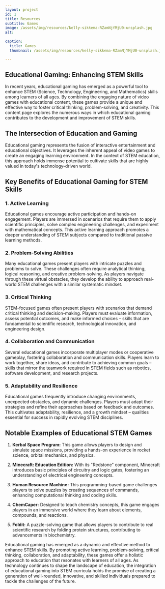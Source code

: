 ```yaml
---
layout: project
id: 1
title: Resources
subtitle: Games
image: /assets/img/resources/kelly-sikkema-RZamNjYMjU0-unsplash.jpg
alt: 

caption:
  title: Games
  thumbnail: /assets/img/resources/kelly-sikkema-RZamNjYMjU0-unsplash.jpg

---
```



## Educational Gaming: Enhancing STEM Skills

In recent years, educational gaming has emerged as a powerful tool to enhance STEM (Science, Technology, Engineering, and Mathematics) skills among learners of all ages. By combining the engaging nature of video games with educational content, these games provide a unique and effective way to foster critical thinking, problem-solving, and creativity. This content page explores the numerous ways in which educational gaming contributes to the development and improvement of STEM skills.

## The Intersection of Education and Gaming

Educational gaming represents the fusion of interactive entertainment and educational objectives. It leverages the inherent appeal of video games to create an engaging learning environment. In the context of STEM education, this approach holds immense potential to cultivate skills that are highly valued in today's technology-driven world.

## Key Benefits of Educational Gaming for STEM Skills

### 1. Active Learning

Educational games encourage active participation and hands-on engagement. Players are immersed in scenarios that require them to apply scientific principles, solve complex engineering challenges, and experiment with mathematical concepts. This active learning approach promotes a deeper understanding of STEM subjects compared to traditional passive learning methods.

### 2. Problem-Solving Abilities

Many educational games present players with intricate puzzles and problems to solve. These challenges often require analytical thinking, logical reasoning, and creative problem-solving. As players navigate through these virtual obstacles, they develop the ability to approach real-world STEM challenges with a similar systematic mindset.

### 3. Critical Thinking

STEM-focused games often present players with scenarios that demand critical thinking and decision-making. Players must evaluate information, assess potential outcomes, and make informed choices – skills that are fundamental to scientific research, technological innovation, and engineering design.

### 4. Collaboration and Communication

Several educational games incorporate multiplayer modes or cooperative gameplay, fostering collaboration and communication skills. Players learn to work together, share ideas, and contribute to achieving common goals – skills that mirror the teamwork required in STEM fields such as robotics, software development, and research projects.

### 5. Adaptability and Resilience

Educational games frequently introduce changing environments, unexpected obstacles, and dynamic challenges. Players must adapt their strategies and refine their approaches based on feedback and outcomes. This cultivates adaptability, resilience, and a growth mindset – qualities essential for success in rapidly evolving STEM disciplines.

## Notable Examples of Educational STEM Games

1. **Kerbal Space Program:** This game allows players to design and simulate space missions, providing a hands-on experience in rocket science, orbital mechanics, and physics.

2. **Minecraft: Education Edition:** With its "Redstone" component, Minecraft introduces basic principles of circuitry and logic gates, fostering an understanding of electrical engineering concepts.

3. **Human Resource Machine:** This programming-based game challenges players to solve puzzles by creating sequences of commands, enhancing computational thinking and coding skills.

4. **ChemCaper:** Designed to teach chemistry concepts, this game engages players in an immersive world where they learn about elements, compounds, and reactions.

5. **Foldit:** A puzzle-solving game that allows players to contribute to real scientific research by folding protein structures, contributing to advancements in biochemistry.

Educational gaming has emerged as a dynamic and effective method to enhance STEM skills. By promoting active learning, problem-solving, critical thinking, collaboration, and adaptability, these games offer a holistic approach to education that resonates with learners of all ages. As technology continues to shape the landscape of education, the integration of educational gaming into STEM curricula holds the promise of creating a generation of well-rounded, innovative, and skilled individuals prepared to tackle the challenges of the future.